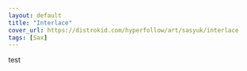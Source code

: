 ```yaml
---
layout: default
title: "Interlace"
cover_url: https://distrokid.com/hyperfollow/art/sasyuk/interlace
tags: [Sax]
---
```


test